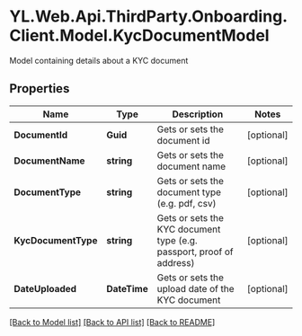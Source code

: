 # YL.Web.Api.ThirdParty.Onboarding.Client.Model.KycDocumentModel
Model containing details about a KYC document
## Properties

Name | Type | Description | Notes
------------ | ------------- | ------------- | -------------
**DocumentId** | **Guid** | Gets or sets the document id | [optional] 
**DocumentName** | **string** | Gets or sets the document name | [optional] 
**DocumentType** | **string** | Gets or sets the document type (e.g. pdf, csv) | [optional] 
**KycDocumentType** | **string** | Gets or sets the KYC document type (e.g. passport, proof of address) | [optional] 
**DateUploaded** | **DateTime** | Gets or sets the upload date of the KYC document | [optional] 

[[Back to Model list]](../README.md#documentation-for-models) [[Back to API list]](../README.md#documentation-for-api-endpoints) [[Back to README]](../README.md)

